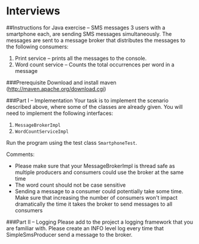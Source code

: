 Interviews
==========
##Instructions for Java exercise – SMS messages
3 users with a smartphone each, are sending SMS messages simultaneously. The messages are sent to a message broker that distributes the messages to the following consumers:

1. Print service – prints all the messages to the console.
2. Word count service – Counts the total occurrences per word in a message

###Prerequisite
Download and install maven (http://maven.apache.org/download.cgi)

###Part I – Implementation
Your task is to implement the scenario described above, where some of the classes are already given. You will need to implement the following interfaces:

1.	`MessageBrokerImpl`
2.	`WordCountServiceImpl`

Run the program using the test class `SmartphoneTest`.

Comments:
* Please make sure that your MessageBrokerImpl is thread safe as multiple producers and consumers could use the broker at the same time
* The word count should not be case sensitive
* Sending a message to a consumer could potentially take some time. Make sure that increasing the number of consumers won't impact dramatically the time it takes the broker to send messages to all consumers

###Part II – Logging
Please add to the project a logging framework that you are familiar with.
Please create an INFO level log every time that SimpleSmsProducer send a message to the broker.
 
